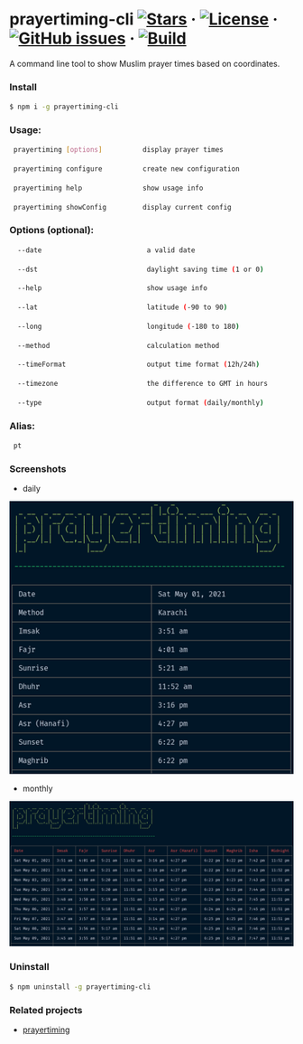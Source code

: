 # prayertiming-cli [![Stars](https://img.shields.io/github/stars/sh4hids/prayertiming-cli.svg)](https://github.com/sh4hids/prayertiming-cli) · [![License](https://img.shields.io/github/license/sh4hids/prayertiming-cli.svg)](https://github.com/sh4hids/prayertiming-cli) · [![GitHub issues](https://img.shields.io/github/issues/sh4hids/prayertiming-cli.svg?style=popout)](https://github.com/sh4hids/prayertiming-cli/issues) · [![Build](https://github.com/sh4hids/prayertiming-cli/actions/workflows/build.yml/badge.svg)](https://github.com/sh4hids/prayertiming-cli)

A command line tool to show Muslim prayer times based on coordinates.

### Install

```bash
$ npm i -g prayertiming-cli
```

### Usage:

```bash
 prayertiming [options]          display prayer times

 prayertiming configure          create new configuration

 prayertiming help               show usage info

 prayertiming showConfig         display current config
```

### Options (optional):

```bash
  --date                          a valid date

  --dst                           daylight saving time (1 or 0)

  --help                          show usage info

  --lat                           latitude (-90 to 90)

  --long                          longitude (-180 to 180)

  --method                        calculation method

  --timeFormat                    output time format (12h/24h)

  --timezone                      the difference to GMT in hours

  --type                          output format (daily/monthly)
```

### Alias:

```bash
 pt
```

### Screenshots

- daily

![prayertiming-daily](screenshots/prayertiming-daily.jpg)

- monthly

![prayertiming-monthly](screenshots/prayertiming-monthly.jpg)

### Uninstall

```bash
$ npm uninstall -g prayertiming-cli
```

### Related projects

- [prayertiming](https://github.com/sh4hids/prayertiming)
